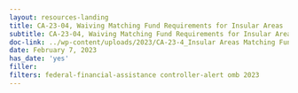 ```yaml
---
layout: resources-landing
title: CA-23-04, Waiving Matching Fund Requirements for Insular Areas
subtitle: CA-23-04, Waiving Matching Fund Requirements for Insular Areas
doc-link: ../wp-content/uploads/2023/CA-23-4_Insular Areas Matching Funds.pdf
date: February 7, 2023
has_date: 'yes'
filler: 
filters: federal-financial-assistance controller-alert omb 2023
---
```

